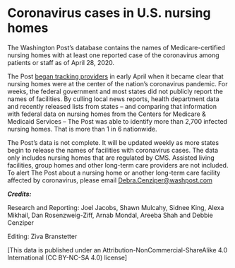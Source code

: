 # Coronavirus cases in U.S. nursing homes


The Washington Post’s database contains the names of Medicare-certified nursing homes with at least one reported case of the coronavirus among patients or staff as of April 28, 2020.

The Post [began tracking providers](https://www.washingtonpost.com/business/2020/04/20/nearly-one-10-nursing-homes-nationwide-report-coronavirus-outbreaks/) in early April when it became clear that nursing homes were at the center of the nation’s coronavirus pandemic. For weeks, the federal government and most states did not publicly report the names of facilities. By culling local news reports, health department data and recently released lists from states – and comparing that information with federal data on nursing homes from the Centers for Medicare & Medicaid Services – The Post was able to identify more than 2,700 infected nursing homes. That is more than 1 in 6 nationwide.

The Post’s data is not complete. It will be updated weekly as more states begin to release the names of facilities with coronavirus cases. The data only includes nursing homes that are regulated by CMS. Assisted living facilities, group homes and other long-term care providers are not included. To alert The Post about a nursing home or another long-term care facility affected by coronavirus, please email Debra.Cenziper@washpost.com

***Credits:***

Research and Reporting: Joel Jacobs, Shawn Mulcahy, Sidnee King, Alexa Mikhail, Dan Rosenzweig-Ziff, Arnab Mondal, Areeba Shah and Debbie Cenziper

Editing: Ziva Branstetter

[This data is published under an Attribution-NonCommercial-ShareAlike 4.0 International (CC BY-NC-SA 4.0) license]

